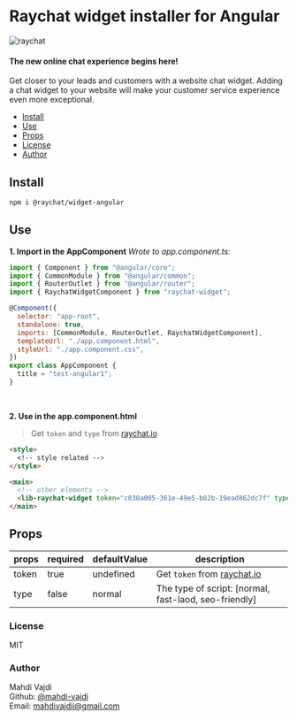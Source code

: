 # Raychat widget installer for Angular

![raychat][logo]

#### The new online chat experience begins here!

Get closer to your leads and customers with a website chat widget. Adding a chat widget to your website will make your customer service experience even more exceptional.

- [Install](#install)
- [Use](#use)
- [Props](#props)
- [License](#license)
- [Author](#author)

## Install

```bash
npm i @raychat/widget-angular
```

## Use

**1. Import in the AppComponent**
_Wrote to app.component.ts:_

```js
import { Component } from "@angular/core";
import { CommonModule } from "@angular/common";
import { RouterOutlet } from "@angular/router";
import { RaychatWidgetComponent } from "raychat-widget";

@Component({
  selector: "app-root",
  standalone: true,
  imports: [CommonModule, RouterOutlet, RaychatWidgetComponent],
  templateUrl: "./app.component.html",
  styleUrl: "./app.component.css",
})
export class AppComponent {
  title = "test-angular1";
}
```

<br>

**2. Use in the app.component.html**

> Get `token` and `type` from [raychat.io][raychat-landing]

```html
<style>
  <!-- style related -->
</style>

<main>
  <!-- other elements -->
  <lib-raychat-widget token="c030a005-361e-49e5-b02b-19ead862dc7f" type="normal" />
</main>
```

## Props

| props | required | defaultValue | description                                           |
| ----- | -------- | ------------ | ----------------------------------------------------- |
| token | true     | undefined    | Get `token` from [raychat.io][raychat-get-token]      |
| type  | false    | normal       | The type of script: [normal, fast-laod, seo-friendly] |

### License

MIT

### Author

Mahdi Vajdi<br>
Github: [@mahdi-vajdi][author-github]<br>
Email: [mahdivajdii@gmail.com][author-email]<br>

[logo]: https://raychat.io/_next/static/media/raychat-logo-english.486d7b96.svg
[raychat-landing]: https://raychat.io/signup
[raychat-get-token]: https://raychat.io/dashboard/widget-installation
[author-github]: https://github.com/mahdi-vajdi
[author-email]: mailto:mahdivajdii@gmail.com
